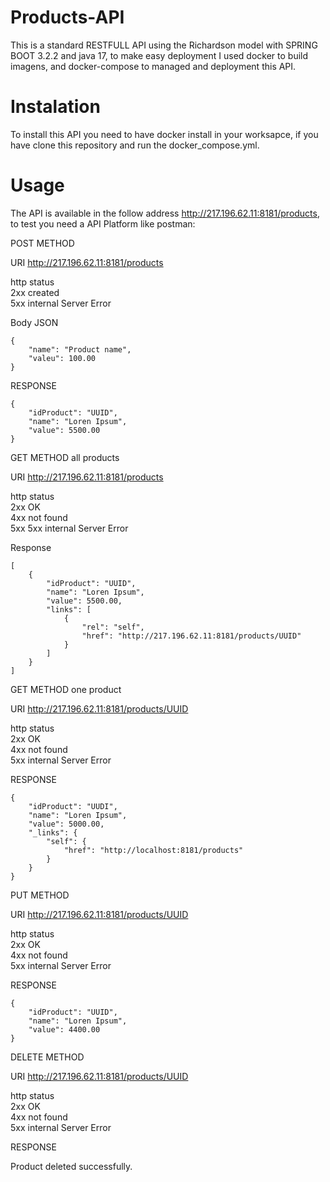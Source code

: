 # Products-API

This is a standard RESTFULL API using the Richardson model with SPRING BOOT 3.2.2 and java 17, to make easy deployment I used docker to build imagens, and docker-compose to managed and deployment this API.

# Instalation
To install this API you need to have docker install in your worksapce, if you have clone this repository and run the docker_compose.yml.

# Usage

The API is available in the follow address http://217.196.62.11:8181/products, to test you need a API Platform like postman:

POST METHOD

URI http://217.196.62.11:8181/products

http status</br>
2xx created</br>
5xx internal Server Error</br>

Body JSON

	{
	    "name": "Product name",
	    "valeu": 100.00
	}

RESPONSE

	{
	    "idProduct": "UUID",
	    "name": "Loren Ipsum",
	    "value": 5500.00
	}


GET METHOD all products

URI http://217.196.62.11:8181/products

http status</br>
2xx OK</br>
4xx not found</br>
5xx 5xx internal Server Error</br>

Response

	[
	    {
	        "idProduct": "UUID",
	        "name": "Loren Ipsum",
	        "value": 5500.00,
	        "links": [
	            {
	                "rel": "self",
	                "href": "http://217.196.62.11:8181/products/UUID"
	            }
	        ]
	    }
	]

GET METHOD one product

URI http://217.196.62.11:8181/products/UUID

http status</br>
2xx OK</br>
4xx not found</br>
5xx internal Server Error</br>

RESPONSE

	{
	    "idProduct": "UUDI",
	    "name": "Loren Ipsum",
	    "value": 5000.00,
	    "_links": {
	        "self": {
	            "href": "http://localhost:8181/products"
	        }
	    }
	}

PUT METHOD

URI http://217.196.62.11:8181/products/UUID<br>

http status</br>
2xx OK</br>
4xx not found</br>
5xx internal Server Error</br>

RESPONSE

	{
	    "idProduct": "UUID",
	    "name": "Loren Ipsum",
	    "value": 4400.00
	}

DELETE METHOD

URI http://217.196.62.11:8181/products/UUID

http status</br>
2xx OK</br>
4xx not found</br>
5xx internal Server Error</br>

RESPONSE

Product deleted successfully.
